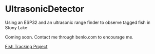# UltrasonicDetector
Using an ESP32 and an ultrasonic range finder to observe tagged fish in Stony Lake

Coming soon. Contact me through benlo.com to encourage me.

<a href='https://benlo.com/cottagecam/fish/'>Fish Tracking Project</a>

